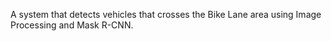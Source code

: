 A system that detects vehicles that crosses the Bike Lane area using Image Processing and Mask R-CNN.
